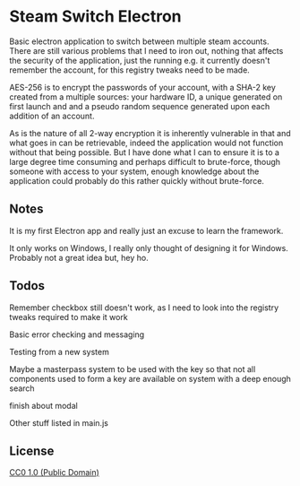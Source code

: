 # Steam Switch Electron

Basic electron application to switch between multiple steam accounts. There are still various problems that I need to iron out, nothing that affects the security of the application, just the running e.g. it currently doesn't remember the account, for this registry tweaks need to be made. 

AES-256 is to encrypt the passwords of your account, with a SHA-2 key created from a multiple sources: your hardware ID, a unique generated on first launch and and a pseudo random sequence generated upon each addition of an account.

As is the nature of all 2-way encryption it is inherently vulnerable in that and what goes in can be retrievable, indeed the application would not function without that being possible. But I have done what I can to ensure it is to a large degree time consuming and perhaps difficult to brute-force, though someone with access to your system, enough knowledge about the application could probably do this rather quickly without brute-force.

## Notes

It is my first Electron app and really just an excuse to learn the framework. 

It only works on Windows, I really only thought of designing it for Windows. Probably not a great idea but, hey ho.


## Todos
Remember checkbox still doesn't work, as I need to look into the registry tweaks required to make it work

Basic error checking and messaging

Testing from a new system

Maybe a masterpass system to be used with the key so that not all components used to form a key are available on system with a deep enough search

finish about modal

Other stuff listed in main.js

## License

[CC0 1.0 (Public Domain)](LICENSE.md)

